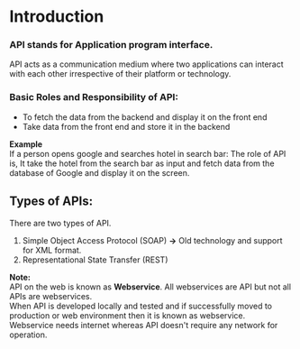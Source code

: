 # Introduction

### API stands for Application program interface.
API acts as a communication medium where two applications can interact with each other irrespective of their platform or technology.

### Basic Roles and Responsibility of API: 
* To fetch the data from the backend and display it on the front end
* Take data from the front end and store it in the backend

__Example__   
If a person opens google and searches hotel in search bar:
The role of API is, It take the hotel from the search bar as input and fetch data from the database of Google and display it on the screen.

## Types of APIs:
There are two types of API.   
1. Simple Object Access Protocol (SOAP) **->** Old technology and support for XML format.
2. Representational State Transfer (REST)

__Note:__   
API on the web is known as **Webservice**. All webservices are API but not all APIs are webservices.   
When API is developed locally and tested and if successfully moved to production or web environment then it is known as webservice.   
Webservice needs internet whereas API doesn't require any network for operation.


